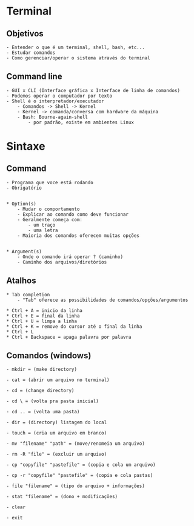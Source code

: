 
# Terminal

## Objetivos

    - Entender o que é um terminal, shell, bash, etc...
    - Estudar comandos
    - Como gerenciar/operar o sistema através do terminal


## Command line

    - GUI x CLI (Interface gráfica x Interface de linha de comandos)
    - Podemos operar o computador por texto
    - Shell é o interpretador/executador
        - Comandos -> Shell -> Kernel
        - Kernel -> comanda/conversa com hardware da máquina
        - Bash: Bourne-again-shell
            - por padrão, existe em ambientes Linux





# Sintaxe

## Command

    - Programa que voce está rodando
    - Obrigatório


    * Option(s)
        - Mudar o comportamento
        - Explicar ao comando como deve funcionar
        - Geralmente começa com:
            - um traço
            - uma letra
        - Maioria dos comandos oferecem muitas opções
    

    * Argument(s)
        - Onde o comando irá operar ? (caminho)
        - Caminho dos arquivos/diretórios


## Atalhos

    * Tab completion
        - "Tab" oferece as possibilidades de comandos/opções/argumentos

    * Ctrl + A = inicio da linha
    * Ctrl + E = final da linha
    * Ctrl + U = limpa a linha
    * Ctrl + K = remove do cursor até o final da linha
    * Ctrl + L 
    * Ctrl + Backspace = apaga palavra por palavra


## Comandos (windows)

    - mkdir = (make directory)

    - cat = (abrir um arquivo no terminal)

    - cd = (change directory)

    - cd \ = (volta pra pasta inicial)

    - cd .. = (volta uma pasta)

    - dir = (directory) listagem do local

    - touch = (cria um arquivo em branco)

    - mv "filename" "path" = (move/renomeia um arquivo)

    - rm -R "file" = (excluir um arquivo)

    - cp "copyfile" "pastefile" = (copia e cola um arquivo)

    - cp -r "copyfile" "pastefile" = (copia e cola pastas)

    - file "filename" = (tipo do arquivo + informações)

    - stat "filename" = (dono + modificações)

    - clear

    - exit